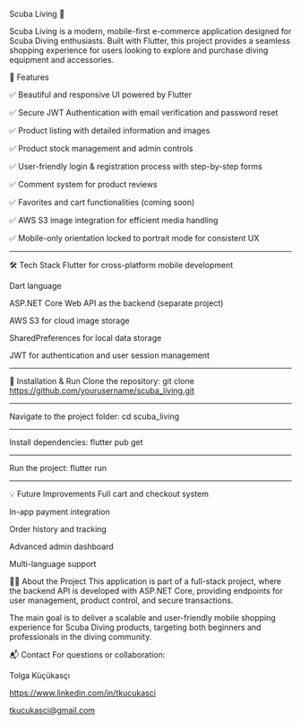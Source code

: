 Scuba Living 🌊

Scuba Living is a modern, mobile-first e-commerce application designed for Scuba Diving enthusiasts. Built with Flutter, this project provides a seamless shopping experience for users looking to explore and purchase diving equipment and accessories.

🌟 Features

✅ Beautiful and responsive UI powered by Flutter

✅ Secure JWT Authentication with email verification and password reset

✅ Product listing with detailed information and images

✅ Product stock management and admin controls

✅ User-friendly login & registration process with step-by-step forms

✅ Comment system for product reviews

✅ Favorites and cart functionalities (coming soon)

✅ AWS S3 image integration for efficient media handling

✅ Mobile-only orientation locked to portrait mode for consistent UX

___


🛠️ Tech Stack
Flutter for cross-platform mobile development

Dart language

ASP.NET Core Web API as the backend (separate project)

AWS S3 for cloud image storage

SharedPreferences for local data storage

JWT for authentication and user session management
___


🚀 Installation & Run
Clone the repository:
git clone https://github.com/yourusername/scuba_living.git
___

Navigate to the project folder:
cd scuba_living
___

Install dependencies:
flutter pub get
___

Run the project:
flutter run
___

💡 Future Improvements
Full cart and checkout system

In-app payment integration

Order history and tracking

Advanced admin dashboard

Multi-language support

👨‍💻 About the Project
This application is part of a full-stack project, where the backend API is developed with ASP.NET Core, providing endpoints for user management, product control, and secure transactions.

The main goal is to deliver a scalable and user-friendly mobile shopping experience for Scuba Diving products, targeting both beginners and professionals in the diving community.

📬 Contact
For questions or collaboration:

Tolga Küçükasçı

https://www.linkedin.com/in/tkucukasci

tkucukasci@gmail.com
